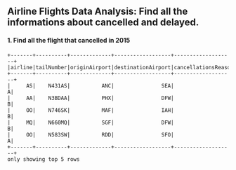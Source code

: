 ## Airline Flights Data Analysis: Find all the informations about cancelled and delayed. 

#### 1. Find all the flight that cancelled in 2015
```
+-------+----------+-------------+------------------+-------------------+
|airline|tailNumber|originAirport|destinationAirport|cancellationsReason|
+-------+----------+-------------+------------------+-------------------+
|     AS|    N431AS|          ANC|               SEA|                  A|
|     AA|    N3BDAA|          PHX|               DFW|                  B|
|     OO|    N746SK|          MAF|               IAH|                  B|
|     MQ|    N660MQ|          SGF|               DFW|                  B|
|     OO|    N583SW|          RDD|               SFO|                  A|
+-------+----------+-------------+------------------+-------------------+
only showing top 5 rows
```
